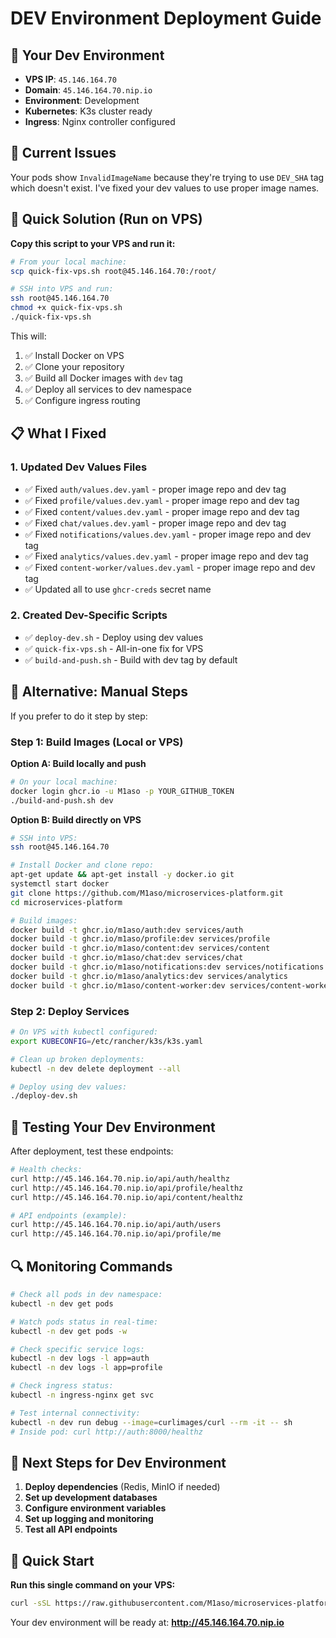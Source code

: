 # DEV Environment Deployment Guide

## 🎯 Your Dev Environment
- **VPS IP**: `45.146.164.70`
- **Domain**: `45.146.164.70.nip.io`
- **Environment**: Development
- **Kubernetes**: K3s cluster ready
- **Ingress**: Nginx controller configured

## 🚨 Current Issues
Your pods show `InvalidImageName` because they're trying to use `DEV_SHA` tag which doesn't exist. I've fixed your dev values to use proper image names.

## 🚀 Quick Solution (Run on VPS)

**Copy this script to your VPS and run it:**

```bash
# From your local machine:
scp quick-fix-vps.sh root@45.146.164.70:/root/

# SSH into VPS and run:
ssh root@45.146.164.70
chmod +x quick-fix-vps.sh
./quick-fix-vps.sh
```

This will:
1. ✅ Install Docker on VPS
2. ✅ Clone your repository 
3. ✅ Build all Docker images with `dev` tag
4. ✅ Deploy all services to dev namespace
5. ✅ Configure ingress routing

## 📋 What I Fixed

### 1. Updated Dev Values Files
- ✅ Fixed `auth/values.dev.yaml` - proper image repo and dev tag
- ✅ Fixed `profile/values.dev.yaml` - proper image repo and dev tag  
- ✅ Fixed `content/values.dev.yaml` - proper image repo and dev tag
- ✅ Fixed `chat/values.dev.yaml` - proper image repo and dev tag
- ✅ Fixed `notifications/values.dev.yaml` - proper image repo and dev tag
- ✅ Fixed `analytics/values.dev.yaml` - proper image repo and dev tag
- ✅ Fixed `content-worker/values.dev.yaml` - proper image repo and dev tag
- ✅ Updated all to use `ghcr-creds` secret name

### 2. Created Dev-Specific Scripts
- ✅ `deploy-dev.sh` - Deploy using dev values
- ✅ `quick-fix-vps.sh` - All-in-one fix for VPS
- ✅ `build-and-push.sh` - Build with dev tag by default

## 🔄 Alternative: Manual Steps

If you prefer to do it step by step:

### Step 1: Build Images (Local or VPS)

**Option A: Build locally and push**
```bash
# On your local machine:
docker login ghcr.io -u M1aso -p YOUR_GITHUB_TOKEN
./build-and-push.sh dev
```

**Option B: Build directly on VPS**
```bash
# SSH into VPS:
ssh root@45.146.164.70

# Install Docker and clone repo:
apt-get update && apt-get install -y docker.io git
systemctl start docker
git clone https://github.com/M1aso/microservices-platform.git
cd microservices-platform

# Build images:
docker build -t ghcr.io/m1aso/auth:dev services/auth
docker build -t ghcr.io/m1aso/profile:dev services/profile
docker build -t ghcr.io/m1aso/content:dev services/content
docker build -t ghcr.io/m1aso/chat:dev services/chat
docker build -t ghcr.io/m1aso/notifications:dev services/notifications
docker build -t ghcr.io/m1aso/analytics:dev services/analytics
docker build -t ghcr.io/m1aso/content-worker:dev services/content-worker
```

### Step 2: Deploy Services

```bash
# On VPS with kubectl configured:
export KUBECONFIG=/etc/rancher/k3s/k3s.yaml

# Clean up broken deployments:
kubectl -n dev delete deployment --all

# Deploy using dev values:
./deploy-dev.sh
```

## 🧪 Testing Your Dev Environment

After deployment, test these endpoints:

```bash
# Health checks:
curl http://45.146.164.70.nip.io/api/auth/healthz
curl http://45.146.164.70.nip.io/api/profile/healthz
curl http://45.146.164.70.nip.io/api/content/healthz

# API endpoints (example):
curl http://45.146.164.70.nip.io/api/auth/users
curl http://45.146.164.70.nip.io/api/profile/me
```

## 🔍 Monitoring Commands

```bash
# Check all pods in dev namespace:
kubectl -n dev get pods

# Watch pods status in real-time:
kubectl -n dev get pods -w

# Check specific service logs:
kubectl -n dev logs -l app=auth
kubectl -n dev logs -l app=profile

# Check ingress status:
kubectl -n ingress-nginx get svc

# Test internal connectivity:
kubectl -n dev run debug --image=curlimages/curl --rm -it -- sh
# Inside pod: curl http://auth:8000/healthz
```

## 🎯 Next Steps for Dev Environment

1. **Deploy dependencies** (Redis, MinIO if needed)
2. **Set up development databases**
3. **Configure environment variables**
4. **Set up logging and monitoring**
5. **Test all API endpoints**

## 🚀 Quick Start

**Run this single command on your VPS:**
```bash
curl -sSL https://raw.githubusercontent.com/M1aso/microservices-platform/main/quick-fix-vps.sh | bash
```

Your dev environment will be ready at: **http://45.146.164.70.nip.io**